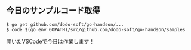 ## 今日のサンプルコード取得

```console
$ go get github.com/dodo-soft/go-handson/...
$ code $(go env GOPATH)/src/github.com/dodo-soft/go-handson/samples
```

開いたVSCodeで今日は作業します！